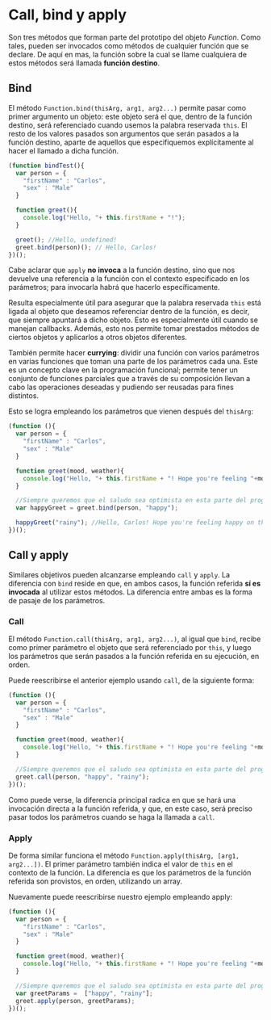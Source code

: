 # Call, bind y apply

Son tres métodos que forman parte del prototipo del objeto *Function*. Como tales, pueden ser invocados como métodos de cualquier función que se declare. De aquí en mas, la función sobre la cual se llame cualquiera de estos métodos será llamada **función destino**.

## Bind

El método ```Function.bind(thisArg, arg1, arg2...)``` permite pasar como primer argumento un objeto: este objeto será el que, dentro de la función destino, será referenciado cuando usemos la palabra reservada ```this```. El resto de los valores pasados son argumentos que serán pasados a la función destino, aparte de aquellos que especifiquemos explícitamente al hacer el llamado a dicha función.

``` js
(function bindTest(){
  var person = {
    "firstName" : "Carlos",
    "sex" : "Male"
  }

  function greet(){
    console.log("Hello, "+ this.firstName + "!");
  }

  greet(); //Hello, undefined!
  greet.bind(person)(); // Hello, Carlos!
})();
```

Cabe aclarar que ```apply``` **no invoca** a la función destino, sino que nos devuelve una referencia a la función con el contexto especificado en los parámetros; para invocarla habrá que hacerlo específicamente.

Resulta especialmente útil para asegurar que la palabra reservada ```this``` está ligada al objeto que deseamos referenciar dentro de la función, es decir, que siempre apuntará a dicho objeto. Esto es especialmente útil cuando se manejan callbacks. Además, esto nos permite tomar prestados métodos de ciertos objetos y aplicarlos a otros objetos diferentes.

También permite hacer **currying**: dividir una función con varios parámetros en varias funciones que toman una parte de los parámetros cada una. Este es un concepto clave en la programación funcional; permite tener un conjunto de funciones parciales que a través de su composición llevan a cabo las operaciones deseadas y pudiendo ser reusadas para fines distintos.

Esto se logra empleando los parámetros que vienen después del ```thisArg```:

``` js
(function (){
  var person = {
    "firstName" : "Carlos",
    "sex" : "Male"
  }

  function greet(mood, weather){
    console.log("Hello, "+ this.firstName + "! Hope you're feeling "+mood+" on this "+weather+" day!");
  }

  //Siempre queremos que el saludo sea optimista en esta parte del programa!
  var happyGreet = greet.bind(person, "happy");

  happyGreet("rainy"); //Hello, Carlos! Hope you're feeling happy on this rainy day!
})();
```

## Call y apply

Similares objetivos pueden alcanzarse empleando ```call``` y ```apply```. La diferencia con ```bind``` reside en que, en ambos casos, la función referida **sí es invocada** al utilizar estos métodos. La diferencia entre ambas es la forma de pasaje de los parámetros.

### Call

El método ```Function.call(thisArg, arg1, arg2...)```, al igual que ```bind```, recibe como primer parámetro el objeto que será referenciado por ```this```, y luego los parámetros que serán pasados a la función referida en su ejecución, en orden.

Puede reescribirse el anterior ejemplo usando ```call```, de la siguiente forma:

``` js
(function (){
  var person = {
    "firstName" : "Carlos",
    "sex" : "Male"
  }

  function greet(mood, weather){
    console.log("Hello, "+ this.firstName + "! Hope you're feeling "+mood+" on this "+weather+" day!");
  }

  //Siempre queremos que el saludo sea optimista en esta parte del programa!
  greet.call(person, "happy", "rainy");
})();
```

Como puede verse, la diferencia principal radica en que se hará una invocación directa a la función referida, y que, en este caso, será preciso pasar todos los parámetros cuando se haga la llamada a ```call```.

### Apply

De forma similar funciona el método ```Function.apply(thisArg, [arg1, arg2...])```. El primer parámetro también indica el valor de ```this``` en el contexto de la función. La diferencia es que los parámetros de la función referida son provistos, en orden, utilizando un array.

Nuevamente puede reescribirse nuestro ejemplo empleando apply:

``` js
(function (){
  var person = {
    "firstName" : "Carlos",
    "sex" : "Male"
  }

  function greet(mood, weather){
    console.log("Hello, "+ this.firstName + "! Hope you're feeling "+mood+" on this "+weather+" day!");
  }

  //Siempre queremos que el saludo sea optimista en esta parte del programa!
  var greetParams =  ["happy", "rainy"];
  greet.apply(person, greetParams);
})();
```
